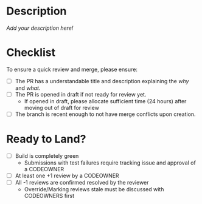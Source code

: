 # Description
<i>Add your description here!</i>

# Checklist

To ensure a quick review and merge, please ensure:
- [ ] The PR has a understandable title and description explaining the _why_ and _what_.
- [ ] The PR is opened in draft if not ready for review yet.
   - If opened in draft, please allocate sufficient time (24 hours) after moving out of draft for review
- [ ] The branch is recent enough to not have merge conflicts upon creation.

# Ready to Land?
- [ ] Build is completely green
   - Submissions with test failures require tracking issue and approval of a CODEOWNER
- [ ] At least one +1 review by a CODEOWNER
- [ ] All -1 reviews are confirmed resolved by the reviewer 
   - Override/Marking reviews stale must be discussed with CODEOWNERS first